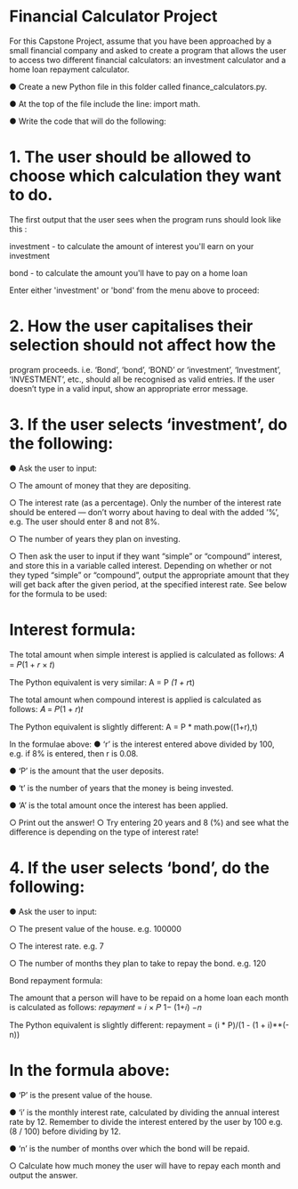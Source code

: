 # Financial Calculator Project

For this Capstone Project, assume that you have been approached by a small
financial company and asked to create a program that allows the user to access
two different financial calculators: an investment calculator and a home loan
repayment calculator.

● Create a new Python file in this folder called finance_calculators.py.

● At the top of the file include the line: import math.

● Write the code that will do the following:

# 1. The user should be allowed to choose which calculation they want to do.

The first output that the user sees when the program runs should look like
this :

investment - to calculate the amount of interest you'll earn on your investment

bond - to calculate the amount you'll have to pay on a home loan

Enter either 'investment' or 'bond' from the menu above to proceed:

# 2. How the user capitalises their selection should not affect how the
program proceeds. i.e. ‘Bond’, ‘bond’, ‘BOND’ or ‘investment’, ‘Investment’,
‘INVESTMENT’, etc., should all be recognised as valid entries. If the user
doesn’t type in a valid input, show an appropriate error message.

# 3. If the user selects ‘investment’, do the following:

● Ask the user to input:

○ The amount of money that they are depositing.

○ The interest rate (as a percentage). Only the number of the interest
rate should be entered — don’t worry about having to deal with the
added ‘%’, e.g. The user should enter 8 and not 8%.

○ The number of years they plan on investing.

○ Then ask the user to input if they want “simple” or “compound”
interest, and store this in a variable called interest. Depending on
whether or not they typed “simple” or “compound”, output the
appropriate amount that they will get back after the given period,
at the specified interest rate. See below for the formula to be used:

# Interest formula:
The total amount when simple interest is applied is calculated as
follows: 𝐴 = 𝑃(1 + 𝑟 × 𝑡)

The Python equivalent is very similar: A = P *(1 + r*t)

The total amount when compound interest is applied is calculated as
follows: 𝐴 = 𝑃(1 + 𝑟)𝑡

The Python equivalent is slightly different: A = P * math.pow((1+r),t)

In the formulae above:
● ‘r’ is the interest entered above divided by 100, e.g. if 8% is entered, then r is 0.08.

● ‘P’ is the amount that the user deposits.

● ‘t’ is the number of years that the money is being invested.

● ‘A’ is the total amount once the interest has been applied.


○ Print out the answer!
○ Try entering 20 years and 8 (%) and see what the difference is depending on the type of interest rate!

# 4. If the user selects ‘bond’, do the following:

● Ask the user to input:

○ The present value of the house. e.g. 100000

○ The interest rate. e.g. 7

○ The number of months they plan to take to repay the bond. e.g. 120

Bond repayment formula:

The amount that a person will have to be repaid on a home loan each month is calculated as follows: 𝑟𝑒𝑝𝑎𝑦𝑚𝑒𝑛𝑡 = 𝑖 × 𝑃 1− (1+𝑖) −𝑛

The Python equivalent is slightly different: repayment = (i * P)/(1 - (1 + i)**(-n))

# In the formula above:


● ‘P’ is the present value of the house.

● ‘i’ is the monthly interest rate, calculated by dividing the annual
interest rate by 12. Remember to divide the interest entered by
the user by 100 e.g. (8 / 100) before dividing by 12.

● ‘n’ is the number of months over which the bond will be repaid.

○ Calculate how much money the user will have to repay each month
and output the answer.
